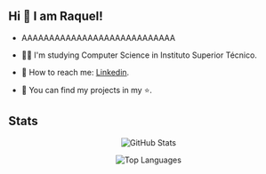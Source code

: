 ## Hi 👋 I am Raquel! 

- AAAAAAAAAAAAAAAAAAAAAAAAAAAA
- 👩‍🎓 I'm studying Computer Science in Instituto Superior Técnico.

- 📧 How to reach me: [Linkedin](https://www.linkedin.com/in/raquel-braunschweig).

- 💼 You can find my projects in my ⭐.

## Stats
<div align="center">
  
![GitHub Stats](https://github-readme-stats.vercel.app/api?username=iquelli&count_private=true&show_icons=true&theme=dark&hide=stars,issues)
  
![Top Languages](https://github-readme-stats.vercel.app/api/top-langs/?username=iquelli&count_private=true&langs_count=10&layout=compact&theme=dark&hide=Jupyter%20Notebook)
  
</div>
